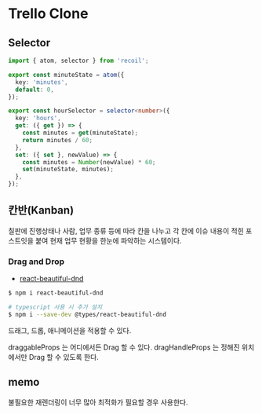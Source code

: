 # Trello Clone

## Selector

```ts
import { atom, selector } from 'recoil';

export const minuteState = atom({
  key: 'minutes',
  default: 0,
});

export const hourSelector = selector<number>({
  key: 'hours',
  get: ({ get }) => {
    const minutes = get(minuteState);
    return minutes / 60;
  },
  set: ({ set }, newValue) => {
    const minutes = Number(newValue) * 60;
    set(minuteState, minutes);
  },
});
```

## 칸반(Kanban)

칠판에 진행상태나 사람, 업무 종류 등에 따라 칸을 나누고 각 칸에 이슈 내용이 적힌 포스트잇을 붙여 현재 업무 현황을 한눈에 파악하는 시스템이다.

### Drag and Drop

- [react-beautiful-dnd](https://npmjs.com/package/react-beautiful-dnd)

```bash
$ npm i react-beautiful-dnd

# typescript 사용 시 추가 설치
$ npm i --save-dev @types/react-beautiful-dnd
```

드래그, 드롭, 애니메이션을 적용할 수 있다.

draggableProps 는 어디에서든 Drag 할 수 있다.
dragHandleProps 는 정해진 위치에서만 Drag 할 수 있도록 한다.

## memo

불필요한 재렌더링이 너무 많아 최적화가 필요할 경우 사용한다.
